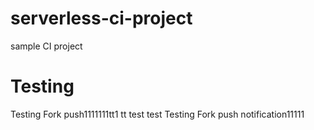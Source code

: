 # serverless-ci-project
sample CI project

# Testing
Testing Fork push1111111tt1
tt
test
test
Testing Fork push notification11111


